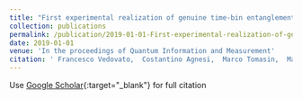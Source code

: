 ```yaml
---
title: "First experimental realization of genuine time-bin entanglement"
collection: publications
permalink: /publication/2019-01-01-First-experimental-realization-of-genuine-time-bin-entanglement
date: 2019-01-01
venue: 'In the proceedings of Quantum Information and Measurement'
citation: ' Francesco Vedovato,  Costantino Agnesi,  Marco Tomasin,  Marco Avesani,  Jan-{\AA}ke Larsson,  Giuseppe Vallone,  Paolo Villoresi, &quot;First experimental realization of genuine time-bin entanglement.&quot; In the proceedings of Quantum Information and Measurement, 2019.'
---
```

Use [Google Scholar](https://scholar.google.com/scholar?q=First+experimental+realization+of+genuine+time+bin+entanglement){:target="_blank"} for full citation
